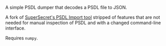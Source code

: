 A simple PSDL dumper that decodes a PSDL file to JSON.

A fork of [SuperSecret's PSDL Import tool](https://github.com/wilkovatch/psdl-import) stripped of features that are not needed for manual inspection of PSDL and with a changed command-line interface.

Requires `numpy`.
